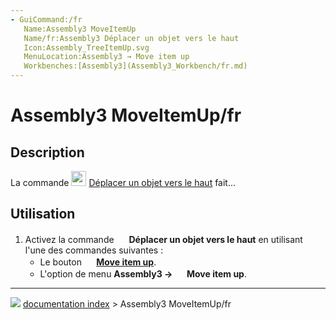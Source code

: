 ```yaml
---
- GuiCommand:/fr
   Name:Assembly3 MoveItemUp
   Name/fr:Assembly3 Déplacer un objet vers le haut
   Icon:Assembly_TreeItemUp.svg‎‎
   MenuLocation:Assembly3 → Move item up
   Workbenches:[Assembly3](Assembly3_Workbench/fr.md)
---
```


# Assembly3 MoveItemUp/fr

## Description

La commande <img alt="" src=images/Assembly_TreeItemUp.svg  style="width:24px;"> [Déplacer un objet vers le haut](Assembly3_MoveItemUp/fr.md) fait\...

## Utilisation

1.  Activez la commande <img alt="" src=images/Assembly_TreeItemUp.svg  style="width:16px;"> **Déplacer un objet vers le haut** en utilisant l\'une des commandes suivantes :
    -   Le bouton **<img src="images/Assembly_TreeItemUp.svg" width=16px> [Move item up](Assembly3_MoveItemUp/fr.md)**.
    -   L\'option de menu **Assembly3 → <img src="images/Assembly_TreeItemUp.svg" width=16px> Move item up**.



---
![](images/Button_right.svg) [documentation index](../README.md) > Assembly3 MoveItemUp/fr
